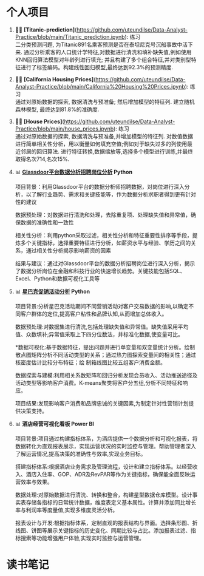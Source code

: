 # 个人项目

1. 👨‍💻 **[Titanic-prediction]**(https://github.com/uteundilse/Data-Analyst-Practice/blob/main/Titanic_prediction.ipynb): 练习  
    二分类预测问题, 为Titanic891名乘客预测是否在泰坦尼克号沉船事故中活下来. 通过分析乘客的人口统计学特征,对数据进行清洗和填补缺失值,例如使用KNN回归算法模型对年龄列进行填充; 并且构建了多个组合特征,并对类别型特征进行了标签编码。构建线性回归模型,最终达到92.3%的预测精度.
2. 👨‍💻 **[California Housing Prices]**(https://github.com/uteundilse/Data-Analyst-Practice/blob/main/California%20Housing%20Prices.ipynb): 练习  
    通过对原始数据的探索, 数据清洗与预准备; 然后增加模型的特征列. 建立随机森林模型, 最终达到81.8%的准确度.
3. 👨‍💻 **[House Prices]**(https://github.com/uteundilse/Data-Analyst-Practice/blob/main/house_prices.ipynb): 练习   
    通过对原始数据的探索, 数据清洗与预准备,并增加模型的特征列. 对数值数据进行简单相关性分析，用以衡量如何填充空值;例如对于缺失过多的列使用最近邻居的回归算法. 进行特征转换,数据缩放等,选择多个模型进行训练,并最终取得名次714,名次15%.

4. 📊 **[Glassdoor平台数据分析招聘岗位分析](https://github.com/uteundilse/Data-Analyst-Practice/blob/main/Data%20Analyst%20Jobs.ipynb) Python**
    
    项目背景：利用Glassdoor平台的数据分析师招聘数据，对岗位进行深入分析，以了解行业趋势、需求和关键技能等，作为数据分析求职者得到更有针对性的建议
    
    数据预处理：对数据进行清洗和处理，去除重复项、处理缺失值和异常值，确保数据的准确性和一致性
    
    相关性分析：利用python采取过滤，相关性分析和特征重要性排序等手段，提炼多个关键指标，选择重要特征进行分析，如薪资水平与经验、学历之间的关系，通过相关性分析揭示影响薪资的因素
    
    结果与建议：通过对Glassdoor平台的数据分析招聘岗位进行深入分析，揭示了数据分析岗位在金融和科技行业的快速增长趋势。关键技能包括SQL、Excel、Python和数据可视化工具等
    
5. 📊 **[星巴克促销活动分析](https://github.com/uteundilse/Data-Analyst-Practice/blob/main/Starbucks.ipynb) Python**

    项目背景:分析星巴克活动期间不同营销活动对客户交易数据的影响,以确定不同客户群体的定位,提高客户粘性和品牌认知,从而增加总体收入。

    数据预处理:对数据集进行清洗,包括处理缺失值和异常值。缺失值采用平均值、众数填补;异常值采取上下四分位数法，并标准化数据,使变量可比。

   *数据可视化:基于数据特征，提出问题并进行单变量和双变量统计分析。绘制散点图矩阵分析不同活动类型的关系；通过热力图探索变量间的相关性；通过核密度估计比较分布特征；绘   制箱线图比较五组客户消费金额。

    数据探索与建模:利用相关系数矩阵和回归分析发现会员收入、活动推送途径及活动类型等影响客户消费。K-means聚类将客户分五组,分析不同特征和响应。

    项目结果:发现影响客户消费和品牌忠诚的关键因素,为制定针对性营销计划提供决策支持。

6. 📊 **酒店经营可视化看板 Power BI**

    项目背景:项目通过构建指标体系，为酒店提供一个数据分析和可视化报表，将数据转化为直观报表展示，实现运营状况的实时监控与管理。帮助管理者深入了解运营情况,提高决策的准确性与效率,实现业务目标。

    搭建指标体系:根据酒店业务需求及管理流程，设计和建立指标体系。以经营收入、酒店入住率、GOP、ADR及RevPAR等作为关键指标，确保能全面反映运营效率与效果。

    数据处理:对原始数据进行清洗、转换和整合，构建星型数据仓库模型。设计事实表存储各指标的日常统计数据，维度表定义基本属性。计算并添加同比增长率与利润率等度量值,实现多维度灵活分析。

    报表设计与开发:根据指标体系，定制直观的报表结构与界面。选择条形图、折线图、饼图等展示关键指标的历史变化、同期比较与占比。添加报表过滤、指标搜索等功能增强用户体验,实现实时监控与运营管理。
    

# 读书笔记
